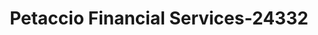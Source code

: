 ---
f_zip-code: 19090
f_state-code: PA
title: Petaccio Financial Services-24332
f_phone: 215-675-7033
f_city-only: Grove
f_address: 2801 Easton Rd Willow Grove
f_location-unique-id: '24332'
slug: petaccio-financial-services-24332
updated-on: '2024-05-30T13:46:58.046Z'
created-on: '2024-05-30T13:36:59.803Z'
published-on: '2024-05-30T13:54:32.469Z'
f_city-state: cms/city/grove-pa.md
f_company: cms/company/petaccio-financial-services.md
f_state: cms/state/pennsylvania.md
layout: '[payday-loan].html'
tags: payday-loan
---